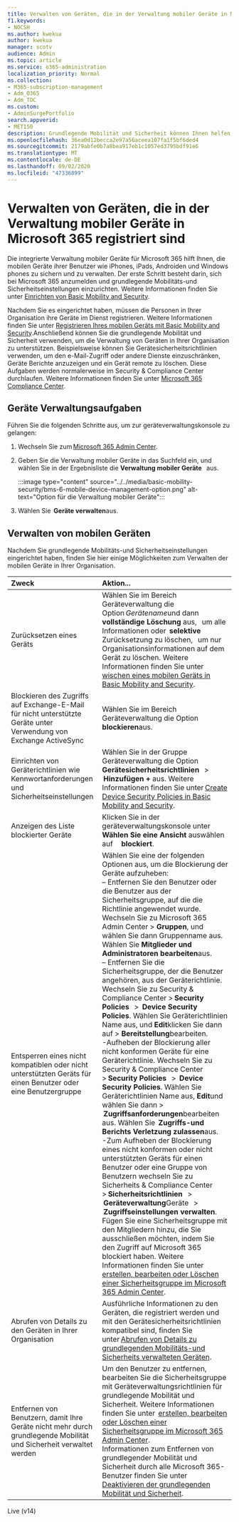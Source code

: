 ```yaml
---
title: Verwalten von Geräten, die in der Verwaltung mobiler Geräte in Microsoft 365 registriert sind
f1.keywords:
- NOCSH
ms.author: kwekua
author: kwekua
manager: scotv
audience: Admin
ms.topic: article
ms.service: o365-administration
localization_priority: Normal
ms.collection:
- M365-subscription-management
- Adm_O365
- Adm_TOC
ms.custom:
- AdminSurgePortfolio
search.appverid:
- MET150
description: Grundlegende Mobilität und Sicherheit können Ihnen helfen, Mobile Geräte zu sichern und zu verwalten.
ms.openlocfilehash: 36ea0d12becca2e97a56aceea107fa1f5bf6ded4
ms.sourcegitcommit: 2179abfe0b7a8bea917eb1c1057ed3795bdf91e6
ms.translationtype: MT
ms.contentlocale: de-DE
ms.lasthandoff: 09/02/2020
ms.locfileid: "47336899"
---
```

# <a name="manage-devices-enrolled-in-mobile-device-management-in-microsoft-365"></a>Verwalten von Geräten, die in der Verwaltung mobiler Geräte in Microsoft 365 registriert sind

Die integrierte Verwaltung mobiler Geräte für Microsoft 365 hilft Ihnen, die mobilen Geräte ihrer Benutzer wie iPhones, iPads, Androiden und Windows phones zu sichern und zu verwalten. Der erste Schritt besteht darin, sich bei Microsoft 365 anzumelden und grundlegende Mobilitäts-und Sicherheitseinstellungen einzurichten. Weitere Informationen finden Sie unter [Einrichten von Basic Mobility and Security](set-up-basic-mobility-and-security.md).

Nachdem Sie es eingerichtet haben, müssen die Personen in Ihrer Organisation ihre Geräte im Dienst registrieren. Weitere Informationen finden Sie unter [Registrieren Ihres mobilen Geräts mit Basic Mobility and Security](enroll-your-mobile-device-using-basic-mobility-and-security.md).Anschließend können Sie die grundlegende Mobilität und Sicherheit verwenden, um die Verwaltung von Geräten in Ihrer Organisation zu unterstützen. Beispielsweise können Sie Gerätesicherheitsrichtlinien verwenden, um den e-Mail-Zugriff oder andere Dienste einzuschränken, Geräte Berichte anzuzeigen und ein Gerät remote zu löschen. Diese Aufgaben werden normalerweise im Security & Compliance Center durchlaufen. Weitere Informationen finden Sie unter [Microsoft 365 Compliance Center](https://support.microsoft.com/office/7e696a40-b86b-4a20-afcc-559218b7b1b8).

## <a name="device-management-tasks"></a>Geräte Verwaltungsaufgaben

Führen Sie die folgenden Schritte aus, um zur geräteverwaltungskonsole zu gelangen:

1. Wechseln Sie zum [Microsoft 365 Admin Center](https://support.microsoft.com/office/758befc4-0888-4009-9f14-0d147402fd23).
    
2. Geben Sie die Verwaltung mobiler Geräte in das Suchfeld ein, und wählen Sie in der Ergebnisliste die **Verwaltung mobiler Geräte**   aus.

    :::image type="content" source="../../media/basic-mobility-security/bms-6-mobile-device-management-option.png" alt-text="Option für die Verwaltung mobiler Geräte":::

3. Wählen Sie  **Geräte verwalten**aus.

## <a name="manage-mobile-devices"></a>Verwalten von mobilen Geräten
    
Nachdem Sie grundlegende Mobilitäts-und Sicherheitseinstellungen eingerichtet haben, finden Sie hier einige Möglichkeiten zum Verwalten der mobilen Geräte in Ihrer Organisation.

|**Zweck**|**Aktion...**|
|:----------------|:------------------------------------------------------------------------------|
|Zurücksetzen eines Geräts |Wählen Sie im Bereich Geräteverwaltung die Option *Gerätename*und dann  **vollständige Löschung** aus,   um alle Informationen oder  **selektive** Zurücksetzung zu löschen,   um nur Organisationsinformationen auf dem Gerät zu löschen. Weitere Informationen finden Sie unter [wischen eines mobilen Geräts in Basic Mobility and Security](wipe-mobile-device.md).|
|Blockieren des Zugriffs auf Exchange-E-Mail für nicht unterstützte Geräte unter Verwendung von Exchange ActiveSync |Wählen Sie im Bereich Geräteverwaltung die Option  **blockieren**aus. |
|Einrichten von Geräterichtlinien wie Kennwortanforderungen und Sicherheitseinstellungen |Wählen Sie in der Gruppe Geräteverwaltung die Option **Gerätesicherheitsrichtlinien**   >  **Hinzufügen +** aus. Weitere Informationen finden Sie unter [Create Device Security Policies in Basic Mobility and Security](create-device-security-policies-in-basic-mmobility-and-security.md).|
|Anzeigen des Liste blockierter Geräte  |Klicken Sie in der geräteverwaltungskonsole unter  **Wählen Sie eine Ansicht** auswählen auf     **blockiert**. |
|Entsperren eines nicht kompatiblen oder nicht unterstützten Geräts für einen Benutzer oder eine Benutzergruppe  |Wählen Sie eine der folgenden Optionen aus, um die Blockierung der Geräte aufzuheben:<br/>– Entfernen Sie den Benutzer oder die Benutzer aus der Sicherheitsgruppe, auf die die Richtlinie angewendet wurde. Wechseln Sie zu Microsoft 365 Admin Center > **Gruppen**, und wählen Sie dann Gruppenname aus. Wählen Sie **Mitglieder und Administratoren bearbeiten**aus.<br/>– Entfernen Sie die Sicherheitsgruppe, der die Benutzer angehören, aus der Geräterichtlinie. Wechseln Sie zu Security & Compliance Center > **Security Policies**   >  **Device Security Policies**. Wählen Sie Geräterichtlinien Name aus, und **Edit**klicken Sie dann auf  >  **Bereitstellung**bearbeiten.<br/>-Aufheben der Blockierung aller nicht konformen Geräte für eine Geräterichtlinie. Wechseln Sie zu Security & Compliance Center > **Security Policies**   >  **Device Security Policies**. Wählen Sie Geräterichtlinien Name aus, **Edit**und wählen Sie dann  >  **Zugriffsanforderungen**bearbeiten aus. Wählen Sie  **Zugriffs-und Berichts Verletzung zulassen**aus.<br/>-Zum Aufheben der Blockierung eines nicht konformen oder nicht unterstützten Geräts für einen Benutzer oder eine Gruppe von Benutzern wechseln Sie zu Sicherheits & Compliance Center > **Sicherheitsrichtlinien**   >  **Geräteverwaltung**Geräte   >  **Zugriffseinstellungen verwalten**. Fügen Sie eine Sicherheitsgruppe mit den Mitgliedern hinzu, die Sie ausschließen möchten, indem Sie den Zugriff auf Microsoft 365 blockiert haben. Weitere Informationen finden Sie unter [erstellen, bearbeiten oder Löschen einer Sicherheitsgruppe im Microsoft 365 Admin Center](https://support.microsoft.com/office/55c96b32-e086-4c9e-948b-a018b44510cb).|
|Abrufen von Details zu den Geräten in Ihrer Organisation  |Ausführliche Informationen zu den Geräten, die registriert werden und mit den Gerätesicherheitsrichtlinien kompatibel sind, finden Sie unter [Abrufen von Details zu grundlegenden Mobilitäts-und Sicherheits verwalteten Geräten](get-details-about-basic-mobility-and-security-managed-devices.md).|
|Entfernen von Benutzern, damit Ihre Geräte nicht mehr durch grundlegende Mobilität und Sicherheit verwaltet werden |Um den Benutzer zu entfernen, bearbeiten Sie die Sicherheitsgruppe mit Geräteverwaltungsrichtlinien für grundlegende Mobilität und Sicherheit. Weitere Informationen finden Sie unter  [erstellen, bearbeiten oder Löschen einer Sicherheitsgruppe im Microsoft 365 Admin Center](https://support.microsoft.com/office/55c96b32-e086-4c9e-948b-a018b44510cb).<br/>Informationen zum Entfernen von grundlegender Mobilität und Sicherheit durch alle Microsoft 365-Benutzer finden Sie unter [Deaktivieren der grundlegenden Mobilität und Sicherheit](turn-off-basic-mobility-and-security.md).|

Live (v14)